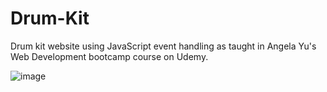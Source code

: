 # Drum-Kit
Drum kit website using JavaScript event handling as taught in Angela Yu's Web Development bootcamp course on Udemy.

![image](https://user-images.githubusercontent.com/53312923/161529808-8f0ff63b-23c5-4907-b1b5-90a13e616ce0.png)

